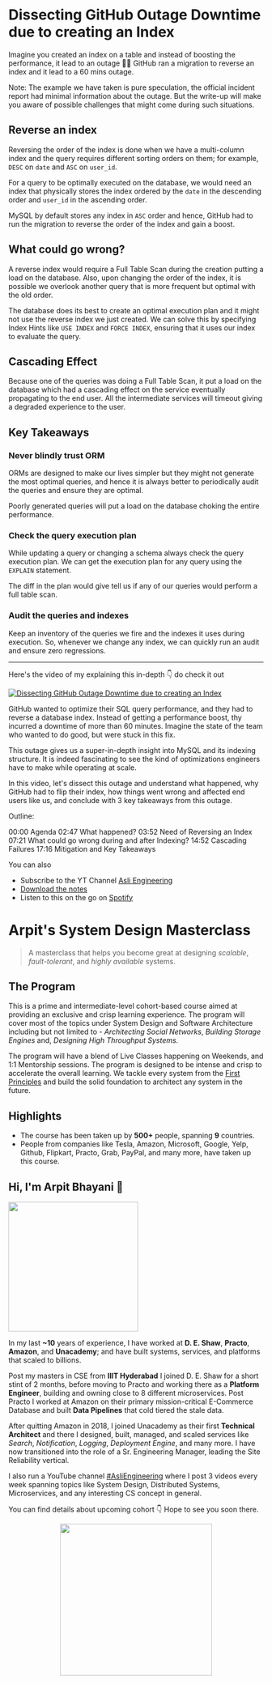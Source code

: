 Dissecting GitHub Outage Downtime due to creating an Index
===


Imagine you created an index on a table and instead of boosting the performance, it lead to an outage 🤦‍♂️ GitHub ran a migration to reverse an index and it lead to a 60 mins outage.

Note: The example we have taken is pure speculation, the official incident report had minimal information about the outage. But the write-up will make you aware of possible challenges that might come during such situations.

## Reverse an index

Reversing the order of the index is done when we have a multi-column index and the query requires different sorting orders on them; for example, `DESC` on `date` and `ASC` on `user_id`.

For a query to be optimally executed on the database, we would need an index that physically stores the index ordered by the `date` in the descending order and `user_id` in the ascending order.

MySQL by default stores any index in `ASC` order and hence, GitHub had to run the migration to reverse the order of the index and gain a boost.

## What could go wrong?

A reverse index would require a Full Table Scan during the creation putting a load on the database. Also, upon changing the order of the index, it is possible we overlook another query that is more frequent but optimal with the old order.

The database does its best to create an optimal execution plan and it might not use the reverse index we just created. We can solve this by specifying Index Hints like `USE INDEX` and `FORCE INDEX`, ensuring that it uses our index to evaluate the query.

## Cascading Effect

Because one of the queries was doing a Full Table Scan, it put a load on the database which had a cascading effect on the service eventually propagating to the end user. All the intermediate services will timeout giving a degraded experience to the user.

## Key Takeaways

### Never blindly trust ORM

ORMs are designed to make our lives simpler but they might not generate the most optimal queries, and hence it is always better to periodically audit the queries and ensure they are optimal.

Poorly generated queries will put a load on the database choking the entire performance.

### Check the query execution plan

While updating a query or changing a schema always check the query execution plan. We can get the execution plan for any query using the `EXPLAIN` statement.

The diff in the plan would give tell us if any of our queries would perform a full table scan.

### Audit the queries and indexes

Keep an inventory of the queries we fire and the indexes it uses during execution. So, whenever we change any index, we can quickly run an audit and ensure zero regressions.
<hr />


<p>Here's the video of my explaining this in-depth 👇‍ do check it out</p>

[![Dissecting GitHub Outage Downtime due to creating an Index](https://i.ytimg.com/vi/df2QgLW0QC4/mqdefault.jpg)](https://www.youtube.com/watch?v=df2QgLW0QC4)

GitHub wanted to optimize their SQL query performance, and they had to reverse a database index. Instead of getting a performance boost, thy incurred a downtime of more than 60 minutes. Imagine the state of the team who wanted to do good, but were stuck in this fix.

This outage gives us a super-in-depth insight into MySQL and its indexing structure. It is indeed fascinating to see the kind of optimizations engineers have to make while operating at scale.

In this video, let's dissect this outage and understand what happened, why GitHub had to flip their index, how things went wrong and affected end users like us, and conclude with 3 key takeaways from this outage.

Outline:

00:00 Agenda
02:47 What happened?
03:52 Need of Reversing an Index
07:21 What could go wrong during and after Indexing?
14:52 Cascading Failures
17:16 Mitigation and Key Takeaways

You can also
 - Subscribe to the YT Channel [Asli Engineering](https://youtube.com/c/ArpitBhayani)
 - [Download the notes](https://drive.google.com/file/d/1JrtyE2wt9ikic3iOTy36NYKxEPESMt4a/view?usp=sharing)
 - Listen to this on the go on [Spotify](https://open.spotify.com/show/7qMoamm2iZQrsPVm6IQLoD)

# Arpit's System Design Masterclass

> A masterclass that helps you become great at designing _scalable_, _fault-tolerant_, and _highly available_ systems.

## The Program

This is a prime and intermediate-level cohort-based course aimed at providing an exclusive and crisp learning experience. The program will cover most of the topics under System Design and Software Architecture including but not limited to - _Architecting Social Networks_, _Building Storage Engines_ and, _Designing High Throughput Systems_.

The program will have a blend of Live Classes happening on Weekends, and 1:1 Mentorship sessions. The program is designed to be intense and crisp to accelerate the overall learning. We tackle every system from the [First Principles](https://en.wikipedia.org/wiki/First_principle) and build the solid foundation to architect any system in the future.


## Highlights

 - The course has been taken up by __500+__ people, spanning __9__ countries.
 - People from companies like Tesla, Amazon, Microsoft, Google, Yelp, Github, Flipkart, Practo, Grab, PayPal, and many more, have taken up this course.


## Hi, I'm Arpit Bhayani 👋

<img width="256px" src="https://arpitbhayani.me/static/img/arpit.jpg" />

In my last **~10** years of experience, I have worked at **D. E. Shaw**, **Practo**, **Amazon**, and **Unacademy**; and have built systems, services, and platforms that scaled to billions.

Post my masters in CSE from **IIIT Hyderabad** I joined D. E. Shaw for a short stint of 2 months, before moving to Practo and working there as a **Platform Engineer**, building and owning close to 8 different microservices. Post Practo I worked at Amazon on their primary mission-critical E-Commerce Database and built **Data Pipelines** that cold tiered the stale data.

After quitting Amazon in 2018, I joined Unacademy as their first **Technical Architect** and there I designed, built, managed, and scaled services like _Search_, _Notification_, _Logging_, _Deployment Engine_, and many more. I have now transitioned into the role of a Sr. Engineering Manager, leading the Site Reliability vertical.

I also run a YouTube channel [#AsliEngineering](https://www.youtube.com/c/ArpitBhayani) where I post 3 videos every week spanning topics like System Design, Distributed Systems, Microservices, and any interesting CS concept in general.

You can find details about upcoming cohort 👇‍ Hope to see you soon there.

<center>
<a target="_blank" href="https://arpitbhayani.me/masterclass">
<img src="https://user-images.githubusercontent.com/4745789/137859181-d4499cf4-ce65-4466-8b88-a078ece0f081.PNG" width="300px" />
</a>
</center>